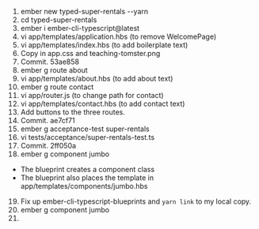 1. ember new typed-super-rentals --yarn  
2. cd typed-super-rentals
3. ember i ember-cli-typescript@latest
4. vi app/templates/application.hbs (to remove WelcomePage)
5. vi app/templates/index.hbs (to add boilerplate text)
6. Copy in app.css and teaching-tomster.png
7. Commit. 53ae858
8. ember g route about
9. vi app/templates/about.hbs (to add about text)
10. ember g route contact
11. vi app/router.js (to change path for contact)
12. vi app/templates/contact.hbs (to add contact text)
13. Add <LinkTo> buttons to the three routes.
14. Commit. ae7cf71
15. ember g acceptance-test super-rentals
16. vi tests/acceptance/super-rentals-test.ts
17. Commit. 2ff050a
18. ember g component jumbo
  * The blueprint creates a component class
  * The blueprint also places the template in app/templates/components/jumbo.hbs
19. Fix up ember-cli-typescript-blueprints and `yarn link` to my local copy.
20. ember g component jumbo
21. 
